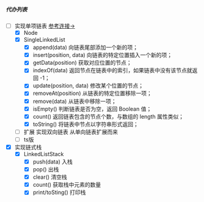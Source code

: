 ##### 代办列表
- [ ] 实现单项链表   [参考连接→](https://2xiao.github.io/leetcode-js/leetcode/ds/linked_list.html#%E5%8D%95%E5%90%91%E9%93%BE%E8%A1%A8)
    - [x] Node 
    - [x] SingleLinkedList 
        - [x] append(data) 向链表尾部添加一个新的项；
        - [x] insert(position, data) 向链表的特定位置插入一个新的项；
        - [x] getData(position) 获取对应位置的节点；
        - [x] indexOf(data) 返回节点在链表中的索引，如果链表中没有该节点就返回 -1；
        - [x] update(position, data) 修改某个位置的节点；
        - [x] removeAt(position) 从链表的特定位置移除一项；
        - [x] remove(data) 从链表中移除一项；
        - [x] isEmpty() 判断链表是否为空，返回 Boolean 值；
        - [x] count() 返回链表包含的节点个数，与数组的 length 属性类似；
        - [x] toString() 将链表中节点以字符串形式返回；
    - [ ] 扩展 实现双向链表 从单向链表扩展而来 
    - [ ] ts版
- [x] 实现链式栈
    - [x] LinkedListStack  
        - [x] push(data) 入栈
        - [x] pop() 出栈
        - [x] clear() 清空栈
        - [x] count() 获取栈中元素的数量
        - [x] print/toSting() 打印栈
